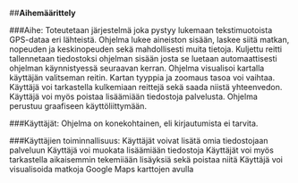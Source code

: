 ﻿##**Aihemäärittely**

###Aihe:
Toteutetaan järjestelmä joka pystyy lukemaan tekstimuotoista GPS-dataa eri lähteistä. Ohjelma lukee aineiston sisään,
laskee siitä matkan, nopeuden ja keskinopeuden sekä mahdollisesti muita tietoja. Kuljettu reitti tallennetaan tiedostoksi ohjelman sisään
josta se luetaan automaattisesti ohjelman käynnistyessä seuraavan kerran.
Ohjelma visualisoi kartalla käyttäjän valitseman reitin. Kartan tyyppia ja zoomaus tasoa voi vaihtaa.
Käyttäjä voi tarkastella kulkemiaan reittejä sekä saada niistä yhteenvedon.
Käyttäjä voi myös poistaa lisäämiään tiedostoja palvelusta. 
Ohjelma perustuu graafiseen käyttöliittymään.

###Käyttäjät:
Ohjelma on konekohtainen, eli kirjautumista ei tarvita.

###Käyttäjien toiminnallisuus:
Käyttäjät voivat lisätä omia tiedostojaan palveluun
Käyttäjä voi muokata lisäämiään tiedostoja
Käyttäjät voi myös tarkastella aikaisemmin tekemiiään lisäyksiä sekä poistaa niitä
Käyttäjä voi visualisoida matkoja Google Maps karttojen avulla


